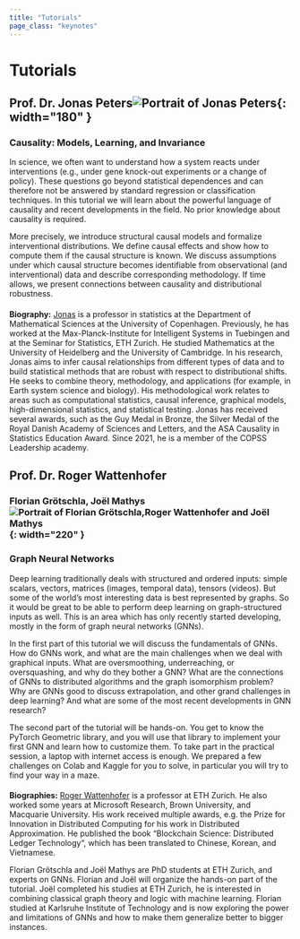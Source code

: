 ```yaml
---
title: "Tutorials"
page_class: "keynotes"
---
```


# Tutorials 
<p><a id="tutorial1"></a></p>

## Prof. Dr. Jonas Peters![Portrait of Jonas Peters](/images/tutorials/jonas_martin_peters_2.png){: width="180" }
### **Causality: Models, Learning, and Invariance**

In science, we often want to understand how a system reacts under interventions (e.g., under gene knock-out experiments or a change of policy). These questions go beyond statistical dependences and can therefore not be answered by standard regression or classification techniques. In this tutorial we will learn about the powerful language 
of causality and recent developments in the field. No prior knowledge about causality is required.

More precisely, we introduce structural causal models and formalize interventional distributions. We define causal effects and show how to compute them if the causal structure is known. We discuss assumptions under which causal structure becomes identifiable from observational (and interventional) data and describe corresponding methodology. If time allows, we present connections between causality and distributional robustness.

#### 

**Biography:** [Jonas](http://web.math.ku.dk/~peters/) is a professor in statistics at the Department of Mathematical Sciences at the University of Copenhagen. Previously, he has worked at the Max-Planck-Institute for Intelligent Systems in Tuebingen and at the Seminar for Statistics, ETH Zurich. He studied Mathematics at the University of Heidelberg and the University of Cambridge. In his 
research, Jonas aims to infer causal relationships from different types of data and to build statistical methods that are robust with respect to distributional shifts. He seeks to combine theory, methodology, and applications (for example, in Earth system science and biology). His methodological work relates to areas such as computational statistics, 
causal inference, graphical models, high-dimensional statistics, and statistical testing. Jonas has received several awards, such as the Guy Medal in Bronze, the Silver Medal of the Royal Danish Academy of Sciences and Letters, and the ASA Causality in Statistics Education Award. Since 2021, he is a member of the COPSS Leadership academy.

<p><a id="tutorial2"></a></p>

## Prof. Dr. Roger Wattenhofer 
### Florian Grötschla, Joël Mathys![Portrait of Florian Grötschla,Roger Wattenhofer and Joël Mathys ](/images/tutorials/roger_joel_florian.jpg){: width="220" } 

### **Graph Neural Networks**

Deep learning traditionally deals with structured and ordered inputs: simple scalars, vectors, matrices (images, temporal data), tensors (videos). But some of the world’s most interesting data is best represented by graphs. So it would be great to be able to perform deep learning on graph-structured inputs as well. This is an area which has only recently started developing, mostly in the form of graph neural networks (GNNs). 

In the first part of this tutorial we will discuss the fundamentals of GNNs. How do GNNs work, and what are the main challenges when we deal with graphical inputs. What are oversmoothing, underreaching, or oversquashing, and why do they bother a GNN? What are the connections of GNNs to distributed algorithms and the graph isomorphism problem? Why are GNNs good to discuss extrapolation, and other grand challenges in deep learning? And what are some of the most recent developments in GNN research?

The second part of the tutorial will be hands-on. You get to know the PyTorch Geometric library, and you will use that library to implement your first GNN and learn how to customize them. To take part in the practical session, a laptop with internet access is enough. We prepared a few challenges on Colab and Kaggle for you to solve, in particular you will try to find your way in a maze.     

#### 


**Biographies:** [Roger Wattenhofer](https://disco.ethz.ch/members/wroger) is a professor at ETH Zurich. He also worked some years at Microsoft Research, Brown University, and Macquarie University. His work received multiple awards, e.g. the Prize for Innovation in Distributed Computing for his work in Distributed Approximation. He published the book “Blockchain Science: Distributed Ledger Technology“, which has been translated to Chinese, Korean, and Vietnamese.

Florian Grötschla and Joël Mathys are PhD students at ETH Zurich, and experts on GNNs. Florian and Joël will organize the hands-on part of the tutorial. Joël completed his studies at ETH Zurich, he is interested in combining classical graph theory and logic with machine learning. Florian studied at Karlsruhe Institute of Technology and is now exploring the power and limitations of GNNs and how to make them generalize better to bigger instances.